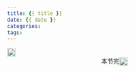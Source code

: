 ```yaml
---
title: {{ title }}
date: {{ date }}
categories:
tags:
---
```

<img src="http://www.emoji-cheat-sheet.com/graphics/emojis/cloud.png" height="20" width="20" align="absmiddle">

<center>本节完<img src="http://www.emoji-cheat-sheet.com/graphics/emojis/smiley.png" height="20" width="20" align="absmiddle"></center>